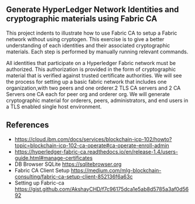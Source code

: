 ## Generate HyperLedger Network Identities and cryptographic materials using Fabric CA

This project indents to  illustrate how to use Fabric CA to setup a Fabric network without using cryptogen. 
This exercise is to give a better understanding of each identities and their associated cryptographic materials.
Each step is performed by manually running relevant commands.

All identities that participate on a Hyperledger Fabric network must be authorized. This authorization is provided in the form of cryptographic material that is verified against trusted certificate authorities.
We will see the process for setting up a basic fabric network that includes one organization,with two peers and one orderer.2 TLS CA servers and 2 CA Servers one CA each for peer org and orderer org.
We will generate cryptographic material for orderers, peers, administrators, and end users in a TLS enabled single host environment.


## References
* https://cloud.ibm.com/docs/services/blockchain-icp-102/howto?topic=blockchain-icp-102-ca-operate#ca-operate-enroll-admin
* https://hyperledger-fabric-ca.readthedocs.io/en/release-1.4/users-guide.html#manage-certificates
* DB Browser SQLite
  https://sqlitebrowser.org
* Fabric CA Client Setup
  https://medium.com/mlg-blockchain-consulting/fabric-ca-setup-client-852136f6a63c
* Setting up Fabric-ca
  https://gist.github.com/AkshayCHD/f7c96175dca1e5ab8d5785a3af0d5692
